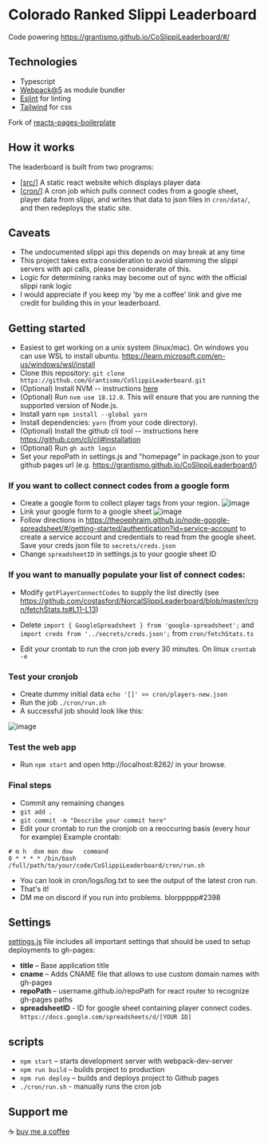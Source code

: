 # Colorado Ranked Slippi Leaderboard

Code powering https://grantismo.github.io/CoSlippiLeaderboard/#/

## Technologies

- Typescript
- [Webpack@5](https://webpack.js.org/) as module bundler
- [Eslint](http://eslint.org/) for linting
- [Tailwind](https://tailwindcss.com/) for css


Fork of [reacts-pages-boilerplate](https://github.com/rtivital/react-pages-boilerplate)

## How it works

The leaderboard is built from two programs:
* [[src/](https://github.com/Grantismo/CoSlippiLeaderboard/tree/master/src)] A static react website which displays player data 
* [[cron/](https://github.com/Grantismo/CoSlippiLeaderboard/tree/master/cron)] A cron job which pulls connect codes from a google sheet, player data from slippi, and writes that data to json files in `cron/data/`, and then redeploys the static site.

## Caveats

* The undocumented slippi api this depends on may break at any time
* This project takes extra consideration to avoid slamming the slippi servers with api calls, please be considerate of this.
* Logic for determining ranks may become out of sync with the official slippi rank logic
* I would appreciate if you keep my 'by me a coffee' link and give me credit for building this in your leaderboard.

## Getting started

- Easiest to get working on a unix system (linux/mac). On windows you can use WSL to install ubuntu. https://learn.microsoft.com/en-us/windows/wsl/install
- Clone this repository: `git clone https://github.com/Grantismo/CoSlippiLeaderboard.git` 
- (Optional) Install NVM -- instructions [here](https://github.com/creationix/nvm)
- (Optional) Run `nvm use 18.12.0`. This will ensure that you are running the supported version of Node.js.
- Install yarn `npm install --global yarn`
- Install dependencies: `yarn` (from your code directory).
- (Optional) Install the github cli tool -- instructions here https://github.com/cli/cli#installation
- (Optional) Run `gh auth login`
- Set your repoPath in settings.js and  "homepage" in package.json to your github pages url (e.g. https://grantismo.github.io/CoSlippiLeaderboard/)

### If you want to collect connect codes from a google form
- Create a google form to collect player tags from your region. ![image](https://user-images.githubusercontent.com/911232/207989907-256100e3-c215-4699-9ae7-655d5345cbd4.png)
- Link your google form to a google sheet ![image](https://user-images.githubusercontent.com/911232/207990065-aadc0a30-2561-46b7-a46e-0742af601cec.png)
- Follow directions in https://theoephraim.github.io/node-google-spreadsheet/#/getting-started/authentication?id=service-account to create a service account and credentials to read from the google sheet. Save your creds json file to `secrets/creds.json`
- Change `spreadsheetID` in settings.js to your google sheet ID

### If you want to manually populate your list of connect codes:
- Modify `getPlayerConnectCodes` to supply the list directly (see https://github.com/costasford/NorcalSlippiLeaderboard/blob/master/cron/fetchStats.ts#L11-L13)
- Delete `import { GoogleSpreadsheet } from 'google-spreadsheet';` and `import creds from '../secrets/creds.json';` from `cron/fetchStats.ts`

- Edit your crontab to run the cron job every 30 minutes. On linux `crontab -e`

### Test your cronjob
- Create dummy initial data `echo '[]' >> cron/players-new.json`
- Run the job `./cron/run.sh`
- A successful job should look like this: 

![image](https://user-images.githubusercontent.com/911232/209762179-e3da2be2-48d4-4c2a-a40c-c5fb3f78a8e9.png)

### Test the web app
- Run `npm start` and open http://localhost:8262/ in your browse.

### Final steps
- Commit any remaining changes 
- `git add .`
- `git commit -m "Describe your commit here"`
- Edit your crontab to run the cronjob on a reoccuring basis (every hour for example)
Example crontab:
```
# m h  dom mon dow   command
0 * * * * /bin/bash /full/path/to/your/code/CoSlippiLeaderboard/cron/run.sh
```
- You can look in cron/logs/log.txt to see the output of the latest cron run.
- That's it!
- DM me on discord if you run into problems. blorppppp#2398

## Settings

[settings.js](./settings.js) file includes all important settings that should be used to setup deployments to gh-pages:

- **title** – Base application title
- **cname** – Adds CNAME file that allows to use custom domain names with gh-pages
- **repoPath** – username.github.io/repoPath for react router to recognize gh-pages paths
- **spreadsheetID** - ID for google sheet containing player connect codes. `https://docs.google.com/spreadsheets/d/[YOUR ID]`

## scripts

- `npm start` – starts development server with webpack-dev-server
- `npm run build` – builds project to production
- `npm run deploy` – builds and deploys project to Github pages
- `./cron/run.sh` - manually runs the cron job

## Support me
☕ [buy me a coffee](https://www.buymeacoffee.com/blorppppp)
